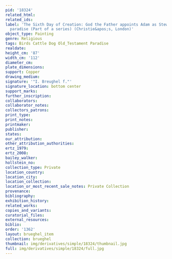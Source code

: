 ```yaml
---
pid: '18324'
related_html: 
related_ids: 
label: 'The Sixth Day of Creation: God the Father appoints Adam as Steward over the
  paradise (Part of a series) (Christie&apos;s, London)'
object_type: Painting
genre: Religious
tags: Birds Cattle Dog Old_Testament Paradise
realdate: 
height_cm: '87'
width_cm: '112'
diameter_cm: 
plate_dimensions: 
support: Copper
drawing_medium: 
signature: '"I. Breughel f."'
signature_location: bottom center
support_marks: 
further_inscription: 
collaborators: 
collaborator_notes: 
collectors_patrons: 
print_type: 
print_notes: 
printmaker: 
publisher: 
states: 
our_attribution: 
other_attribution_authorities: 
ertz_1979: 
ertz_2008: 
bailey_walker: 
hollstein_no: 
collection_type: Private
location_country: 
location_city: 
location_collection: 
location_or_most_recent_sale_notes: Private Collection
provenance: 
bibliography: 
exhibition_history: 
related_works: 
copies_and_variants: 
curatorial_files: 
external_resources: 
biblio: 
order: '1362'
layout: brueghel_item
collection: brueghel
thumbnail: img/derivatives/simple/18324/thumbnail.jpg
full: img/derivatives/simple/18324/full.jpg
---
```

